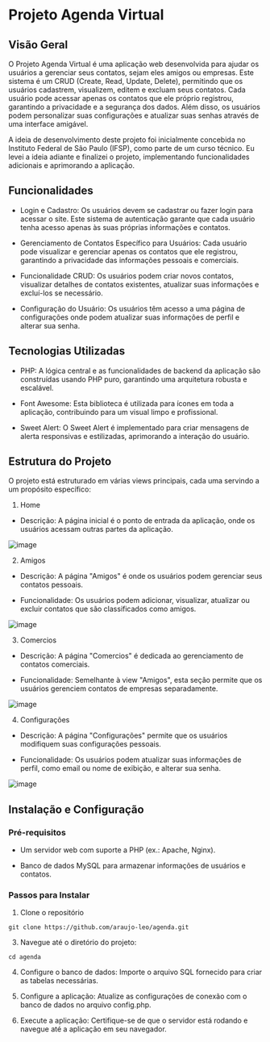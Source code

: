 # Projeto Agenda Virtual
## Visão Geral
O Projeto Agenda Virtual é uma aplicação web desenvolvida para ajudar os usuários a gerenciar seus contatos, sejam eles amigos ou empresas. Este sistema é um CRUD (Create, Read, Update, Delete), permitindo que os usuários cadastrem, visualizem, editem e excluam seus contatos. Cada usuário pode acessar apenas os contatos que ele próprio registrou, garantindo a privacidade e a segurança dos dados. Além disso, os usuários podem personalizar suas configurações e atualizar suas senhas através de uma interface amigável.

A ideia de desenvolvimento deste projeto foi inicialmente concebida no Instituto Federal de São Paulo (IFSP), como parte de um curso técnico. Eu levei a ideia adiante e finalizei o projeto, implementando funcionalidades adicionais e aprimorando a aplicação.

## Funcionalidades

* Login e Cadastro: Os usuários devem se cadastrar ou fazer login para acessar o site. Este sistema de autenticação garante que cada usuário tenha acesso apenas às suas próprias informações e contatos.

* Gerenciamento de Contatos Específico para Usuários: Cada usuário pode visualizar e gerenciar apenas os contatos que ele registrou, garantindo a privacidade das informações pessoais e comerciais.

* Funcionalidade CRUD: Os usuários podem criar novos contatos, visualizar detalhes de contatos existentes, atualizar suas informações e excluí-los se necessário.

* Configuração do Usuário: Os usuários têm acesso a uma página de configurações onde podem atualizar suas informações de perfil e alterar sua senha.

## Tecnologias Utilizadas

* PHP: A lógica central e as funcionalidades de backend da aplicação são construídas usando PHP puro, garantindo uma arquitetura robusta e escalável.

* Font Awesome: Esta biblioteca é utilizada para ícones em toda a aplicação, contribuindo para um visual limpo e profissional.

* Sweet Alert: O Sweet Alert é implementado para criar mensagens de alerta responsivas e estilizadas, aprimorando a interação do usuário.

## Estrutura do Projeto

O projeto está estruturado em várias views principais, cada uma servindo a um propósito específico:

1. Home
* Descrição: A página inicial é o ponto de entrada da aplicação, onde os usuários acessam outras partes da aplicação.

![image](https://github.com/user-attachments/assets/0173778e-36a6-4898-ab0b-63df9c9c2398)

2. Amigos
* Descrição: A página "Amigos" é onde os usuários podem gerenciar seus contatos pessoais.

* Funcionalidade: Os usuários podem adicionar, visualizar, atualizar ou excluir contatos que são classificados como amigos.

![image](https://github.com/user-attachments/assets/21f2500d-7b91-48f9-b6e2-b002847249ba)

3. Comercios
* Descrição: A página "Comercios" é dedicada ao gerenciamento de contatos comerciais.

* Funcionalidade: Semelhante à view "Amigos", esta seção permite que os usuários gerenciem contatos de empresas separadamente.

![image](https://github.com/user-attachments/assets/25a26842-8bec-4ec3-8485-079eba1fa829)

4. Configurações
* Descrição: A página "Configurações" permite que os usuários modifiquem suas configurações pessoais.

* Funcionalidade: Os usuários podem atualizar suas informações de perfil, como email ou nome de exibição, e alterar sua senha.

![image](https://github.com/user-attachments/assets/844703e8-1fda-476a-9921-3880f681d35c)

## Instalação e Configuração

### Pré-requisitos

* Um servidor web com suporte a PHP (ex.: Apache, Nginx).
  
* Banco de dados MySQL para armazenar informações de usuários e contatos.
  
### Passos para Instalar
1. Clone o repositório

 ``` git clone https://github.com/araujo-leo/agenda.git ``` 

3. Navegue até o diretório do projeto:

``` cd agenda ```

4. Configure o banco de dados: Importe o arquivo SQL fornecido para criar as tabelas necessárias.

5. Configure a aplicação: Atualize as configurações de conexão com o banco de dados no arquivo config.php.
   
6. Execute a aplicação: Certifique-se de que o servidor está rodando e navegue até a aplicação em seu navegador.
